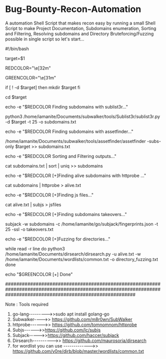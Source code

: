 # Bug-Bounty-Recon-Automation
A automation Shell Script that makes recon easy by running a small Shell Script to make Project Documentation, Subdomains enumeration, Sorting and Filtering, Resolving subdomains and Directory Bruteforcing/Fuzzing possible in single script  so let's start...



#!/bin/bash

target=$1

REDCOLOR="\e[32m"

GREENCOLOR="\e[31m"

if [ ! -d $target]
then
    mkdir $target
fi

cd $target

echo -e "$REDCOLOR Finding subdomains with sublist3r..."

python3 /home/iamanite/Documents/subwalker/tools/Sublist3r/sublist3r.py -d $target -t 25 -o subdomains.txt

echo -e "$REDCOLOR Finding subdomains with assetfinder..."

/home/iamanite/Documents/subwalker/tools/assetfinder/assetfinder -subs-only $target >> subdomains.txt

echo -e "$REDCOLOR Sorting and Filtering outputs..."

cat subdomains.txt | sort | uniq >> subdomains

echo -e "$REDCOLOR [+]Finding alive subdomains with httprobe ..."

cat subdomains | httprobe > alive.txt

echo -e "$REDCOLOR [+]Finding js files..."

cat alive.txt | subjs > jsfiles

echo -e "$REDCOLOR [+]Finding subdomains takeovers..."

subjack -w subdomains -c /home/iamanite/go/subjack/fingerprints.json -t 25 -ssl -o takeovers.txt

echo -e "$REDCOLOR [+]Fuzzing for directories..."

while read -r line
do 
    python3 /home/iamanite/Documents/dirsearch/dirsearch.py -u alive.txt -w /home/iamanite/Documents/wordlists/common.txt -o directory_fuzzing.txt 
done 

echo "$GREENCOLOR [+] Done"




###############################################################################################################################################################

Note :
Tools required
1. go-lang--------->>sudo apt install golang-go
2. Subwalker---->> https://github.com/m8r0wn/SubWalker
3. httprobe------>> https://github.com/tomnomnom/httprobe
4. Subjs------>>https://github.com/lc/subjs
5. Subjack----->>https://github.com/haccer/subjack
6. Dirsearch---------->> https://github.com/maurosoria/dirsearch
7. for wordlist you can use ------------->> https://github.com/v0re/dirb/blob/master/wordlists/common.txt



